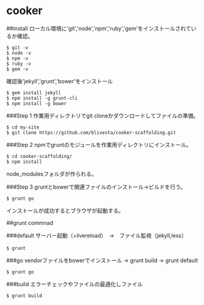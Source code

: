 cooker
==================

##install 
ローカル環境に'git','node','npm','ruby','gem'をインストールされているか確認。
```
$ git -v
$ node -v
$ npm -v
$ ruby -v
$ gem -v
```

確認後'jekyll','grunt','bower'をインストール
```
$ gem install jekyll
$ npm install -g grunt-cli
$ npm install -g bower
```

###Step 1
作業用ディレクトリでgit cloneかダウンロードしてファイルの準備。
```
$ cd my-site
$ git clone https://github.com/blivesta/cooker-scaffolding.git
```

###Step 2
npmでgruntのモジュールを作業用ディレクトリにインストール。
```
$ cd cooker-scaffolding/
$ npm install
```
node_modulesフォルダが作られる。

###Step 3
gruntとbowerで関連ファイルのインストール→ビルドを行う。
```
$ grunt go
```
インストールが成功するとブラウザが起動する。
  
##grunt commnad

###default
サーバー起動（+livereload）　→　ファイル監視（jekyll,less）
```
$ grunt　
```

###go
vendorファイルをbowerでインストール → grunt build → grunt default
```
$ grunt go
```

###build
エラーチェックやファイルの最適化しファイル
```
$ grunt build
```
